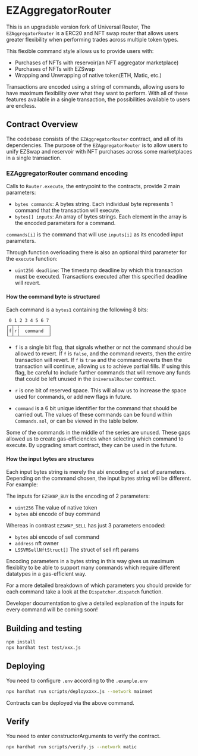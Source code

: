 # EZAggregatorRouter

This is an upgradable version fork of Universal Router, The `EZAggregatorRouter` is a ERC20 and NFT swap router that allows users greater flexibility when performing trades across multiple token types.

This flexible command style allows us to provide users with:

* Purchases of NFTs with reservoir(an NFT aggregator marketplace)
* Purchases of NFTs with EZSwap
* Wrapping and Unwrapping of native token(ETH, Matic, etc.)

Transactions are encoded using a string of commands, allowing users to have maximum flexibility over what they want to perform. With all of these features available in a single transaction, the possibilities available to users are endless.



## Contract Overview


The codebase consists of the `EZAggregatorRouter` contract, and all of its dependencies. The purpose of the `EZAggregatorRouter` is to allow users to unify EZSwap and reservoir with NFT purchases across some marketplaces in a single transaction.

### EZAggregatorRouter command encoding

Calls to `Router.execute`, the entrypoint to the contracts, provide 2 main parameters:

- `bytes commands`: A bytes string. Each individual byte represents 1 command that the transaction will execute.
- `bytes[] inputs`: An array of bytes strings. Each element in the array is the encoded parameters for a command.

`commands[i]` is the command that will use `inputs[i]` as its encoded input parameters.

Through function overloading there is also an optional third parameter for the `execute` function:

- `uint256 deadline`: The timestamp deadline by which this transaction must be executed. Transactions executed after this specified deadline will revert.

#### How the command byte is structured

Each command is a `bytes1` containing the following 8 bits:

```
 0 1 2 3 4 5 6 7
┌─┬─┬───────────┐
│f│r|  command  │
└─┴─┴───────────┘
```


- `f` is a single bit flag, that signals whether or not the command should be allowed to revert. If `f` is `false`, and the command reverts, then the entire transaction will revert. If `f` is `true` and the command reverts then the transaction will continue, allowing us to achieve partial fills. If using this flag, be careful to include further commands that will remove any funds that could be left unused in the `UniversalRouter` contract.

- `r` is one bit of reserved space. This will allow us to increase the space used for commands, or add new flags in future.

- `command` is a 6 bit unique identifier for the command that should be carried out. The values of these commands can be found within `Commands.sol`, or can be viewed in the table below.

Some of the commands in the middle of the series are unused. These gaps allowed us to create gas-efficiencies when selecting which command to execute. By upgrading smart contract, they can be used in the future.

#### How the input bytes are structures

Each input bytes string is merely the abi encoding of a set of parameters. Depending on the command chosen, the input bytes string will be different. For example:

The inputs for `EZSWAP_BUY` is the encoding of 2 parameters:

- `uint256` The value of native token
- `bytes` abi encode of buy command

Whereas in contrast `EZSWAP_SELL` has just 3 parameters encoded:

- `bytes` abi encode of sell command
- `address` nft owner
- `LSSVMSellNftStruct[]` The struct of sell nft params

Encoding parameters in a bytes string in this way gives us maximum flexiblity to be able to support many commands which require different datatypes in a gas-efficient way.

For a more detailed breakdown of which parameters you should provide for each command take a look at the `Dispatcher.dispatch` function.

Developer documentation to give a detailed explanation of the inputs for every command will be coming soon!


## Building and testing

```sh
npm install
npx hardhat test test/xxx.js
```



## Deploying

You need to configure `.env` according to the `.example.env`

```sh
npx hardhat run scripts/deployxxxx.js --network mainnet
```

Contracts can be deployed via the  above command. 



## Verify

You need to enter constructorArguments to verify the contract.
```sh
npx hardhat run scripts/verify.js --network matic
```
